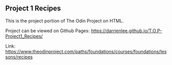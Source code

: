 ## Project 1 Recipes


This is the project portion of The Odin Project on HTML.

Project can be viewed on Github Pages: https://darrienlee.github.io/T.O.P-Project1_Recipes/

Link: https://www.theodinproject.com/paths/foundations/courses/foundations/lessons/recipes
